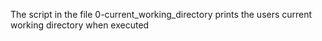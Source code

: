 The script in the file 0-current_working_directory prints the users current working directory when executed
